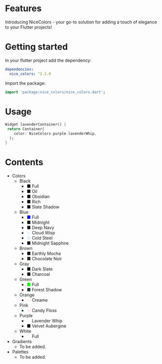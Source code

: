 
# Features

Introducing NiceColors - your go-to solution for adding a touch of elegance to your Flutter projects!

# Getting started

In your flutter project add the dependency:

```yaml
dependencies:
  nice_colors: ^2.1.0
```

Import the package:

```dart
import 'package:nice_colors/nice_colors.dart';
```

# Usage
```dart
Widget lavenderContainer() {
 return Container(
    color: NiceColors.purple.lavenderWhip,
  );
}
```

# Contents

 - Colors
    - Black
      -  <fullBlack>■</fullBlack> Full
      -  <oil>■</oil> Oil
      -  <obsidian>■</obsidian> Obsidian
      -  <rich>■</rich> Rich
      -  <slateShadow>■</slateShadow> Slate Shadow
    - Blue
      - <fullBlue>■</fullBlue> Full
      - <midnight>■</midnight> Midnight 
      - <deepNavy>■</deepNavy> Deep Navy
      - <cloudWisp>■</cloudWisp> Cloud Wisp
      - <coldSteel>■</coldSteel> Cold Steel
      - <midnightSapphire>■</midnightSapphire> Midnight Sapphire
    - Brown
      - <earthlyMocha>■</earthlyMocha> Earthly Mocha
      - <chocolateNoir>■</chocolateNoir> Chocolate Noir
    - Gray
      - <darkSlate>■</darkSlate> Dark Slate
      - <charcoal>■</charcoal> Charcoal
    - Green
      - <fullGreen>■</fullGreen> Full
      - <forestShadow>■</forestShadow> Forest Shadow
    - Orange
      - <creame>■</creame> Creame
    - Pink
      - <candyFloss>■</candyFloss> Candy Floss
    - Purple
      - <lavenderWhip>■</lavenderWhip> Lavender Whip
      - <velvetAubergine>■</velvetAubergine> Velvet Aubergine
    - White
      - <fullWhite>■</fullWhite> Full
 - Gradients
    - To be added.
 - Palettes
    - To be added.

<style>
  /* BLACK */
  fullBlack { color: rgba(0,0,0,255) }
  oil { color: rgba(12,12,12,255) }
  obsidian { color: rgba(11,18,21,255) }
  rich { color: rgba(2,13,25,255) }
  slateShadow { color: rgba(16,20,21,255) }
  
  /* BLUE */
  fullBlue { color: rgba(0,0,255,255) }
  midnight { color: rgba(16,23,32,255) }
  deepNavy { color: rgba(1,18,34,255,) } 
  cloudWisp { color: rgba(231,246,255,255) }
  coldSteel { color: rgba(227,237,248,255) }
  midnightSapphire { color: rgba(11,22,35,255) }
  
  /* BROWN */
  earthlyMocha { color: rgba(17,9,4,255) }
  chocolateNoir { color: rgba(38, 38, 32,255) }
  
  /* GRAY */
  darkSlate { color: rgba(13,23,23,255) }
  charcoal { color: rgba(23,23,23,255) }

  /* GREEN */
  fullGreen { color: rgba(0,255,0,255) }
  forestShadow { color: rgba(40,59,47,255) }
  
  /* ORANGE */
  creame { color: rgba(254,245,234) }
  
  /* PINK */
  candyFloss { color: rgba(255,237,250,255) }
  
  /* PURPLE */
  lavenderWhip { color: rgba(250,245,255,255) }
  velvetAubergine { color: rgba(25, 11, 20,255) }
  
  /* WHITE */
  fullWhite { color: rgba(255,255,255,255) }
</style>